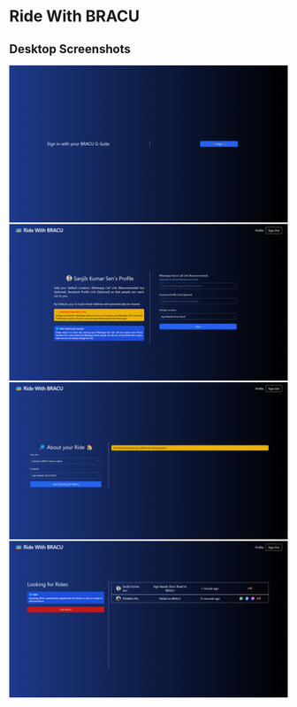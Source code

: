 # Ride With BRACU

## Desktop Screenshots
![Login](screenshots/login.png)
![profile](screenshots/profile.png)
![searchInput](screenshots/searchInput.png)
![search](screenshots/search.png)